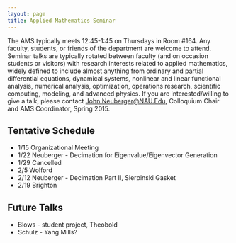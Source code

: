 ```yaml
---
layout: page
title: Applied Mathematics Seminar
---
```

The AMS typically meets 12:45-1:45 on Thursdays in Room #164.  Any faculty, students, or friends of the department are welcome to attend. Seminar talks are typically rotated between faculty (and on occasion students or visitors) with research interests related to applied mathematics, widely defined to include almost anything from ordinary and partial differential equations, dynamical systems, nonlinear and linear functional analysis, numerical analysis, optimization, operations research, scientific computing, modeling, and advanced physics. If you are interested/willing to give a talk, please contact John.Neuberger@NAU.Edu, Colloquium Chair and AMS Coordinator, Spring 2015.

## Tentative Schedule ##

- 1/15 Organizational Meeting
- 1/22 Neuberger - Decimation for Eigenvalue/Eigenvector Generation
- 1/29 Cancelled
- 2/5 Wolford
- 2/12 Neuberger - Decimation Part II, Sierpinski Gasket
- 2/19 Brighton

## Future Talks ##

- Blows - student project, Theobold
- Schulz - Yang Mills?  
